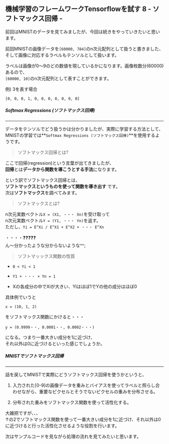 ## 機械学習のフレームワークTensorflowを試す 8 - ソフトマックス回帰 -

前回はMNISTのデータを見てみましたが、今回は続きをやっていきたいと思います。

前回MNISTの画像データを`[60000, 784]`のn次元配列として扱うと書きました、
そして画像に対応するラベルもテンソルとして扱います。

ラベルは画像が0〜9のどの数値を現しているかになります。画像枚数分(60000)あるので、<br>
`[60000, 10]`のn次元配列として表すことができます。

例) 3を表す場合<br>
```
[0, 0, 0, 1, 0, 0, 0, 0, 0, 0, 0]
```

##### Softmax Regressions (ソフトマックス回帰)
****

データをテンソルでどう扱うかは分かりましたが、実際に学習する方法として、<br>
MNISTの学習では**`Softmax Regressions (ソフトマックス回帰)`**を使用するようです。

> ソフトマックス回帰とは?

ここで回帰(regression)という言葉が出てきましたが、<br>
**回帰**とは**データから関数を導こうとする手法**になります。

という訳でソフトマックス回帰とは、<br>
**ソフトマックスというものを使って関数を導き出す**
です。<br>
次は**ソフトマックス**を調べてみます。

> ソフトマックスとは?

n次元実数ベクトル`X = (X1, ・・・ Xn)`を受け取って<br>
n次元実数ベクトル`Y = (Y1, ・・・ Yn)`を返す。<br>
ただし、`Yi = E^Xi / E^X1 + E^X2 + ・・・ E^Xn`

・・・・:question::question::question::question::question:<br>
ん〜分かったような分からないような^^;

> ソフトマッックス関数の性質

* `0 < Yi < 1`

* `Y1 + ・・・ + Yn = 1`

* Xの各成分の中でXiが大きい、Yiはほぼ1でYの他の成分はほぼ0

具体例でいうと
```
x = (10, 1, 2)
```
をソフトマックス関数にかけると・・・
```
y = (0.9999・・, 0.0001・・, 0.0002・・・)
```
になる。つまり一番大きい成分を1に近づけ、<br>
それ以外は0に近づけるといった感じでしょうか。

##### MNISTでソフトマックス回帰
****

話を戻してMNISTで実際にどうソフトマックス回帰を使うかというと、<br>

1. 入力された[0-9]の画像データを重みとバイアスを使ってラベルと照らし合わせながら、重要なピクセルとそうでないピクセルの重みを分布させる。


2. 分布された重みをソフトマックス関数を使って活性化する。

大雑把ですが、、、<br>
↑の2でソフトマックス関数を使って一番大きい成分を1に近づけ、それ以外は0に近づけると行った活性化させるような役割を行います。

次はサンプルコードを見ながら処理の流れを見てみたいと思います。
